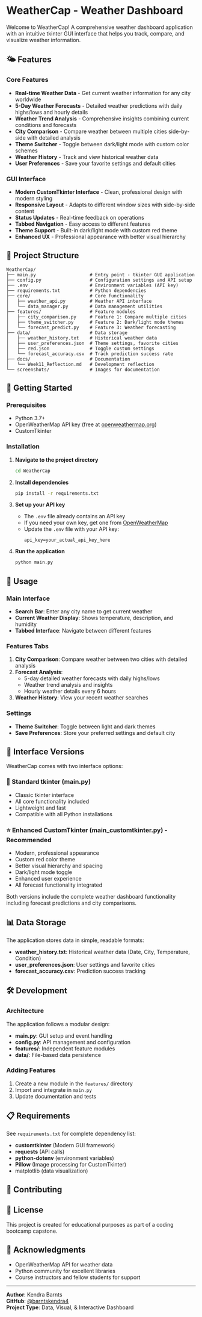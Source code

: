 # WeatherCap - Weather Dashboard

Welcome to WeatherCap! A comprehensive weather dashboard application with an intuitive tkinter GUI interface that helps you track, compare, and visualize weather information.

## 🌤️ Features

### Core Features
- **Real-time Weather Data** - Get current weather information for any city worldwide
- **5-Day Weather Forecasts** - Detailed weather predictions with daily highs/lows and hourly details
- **Weather Trend Analysis** - Comprehensive insights combining current conditions and forecasts
- **City Comparison** - Compare weather between multiple cities side-by-side with detailed analysis
- **Theme Switcher** - Toggle between dark/light mode with custom color schemes
- **Weather History** - Track and view historical weather data
- **User Preferences** - Save your favorite settings and default cities

### GUI Interface
- **Modern CustomTkinter Interface** - Clean, professional design with modern styling
- **Responsive Layout** - Adapts to different window sizes with side-by-side content
- **Status Updates** - Real-time feedback on operations
- **Tabbed Navigation** - Easy access to different features
- **Theme Support** - Built-in dark/light mode with custom red theme
- **Enhanced UX** - Professional appearance with better visual hierarchy

## 📁 Project Structure

```
WeatherCap/
├── main.py                    # Entry point - tkinter GUI application
├── config.py                  # Configuration settings and API setup
├── .env                       # Environment variables (API key)
├── requirements.txt           # Python dependencies
├── core/                      # Core functionality
│   ├── weather_api.py         # Weather API interface
│   └── data_manager.py        # Data management utilities
├── features/                  # Feature modules
│   ├── city_comparison.py     # Feature 1: Compare multiple cities
│   ├── theme_switcher.py      # Feature 2: Dark/light mode themes
│   └── forecast_predict.py    # Feature 3: Weather forecasting
├── data/                      # Data storage
│   ├── weather_history.txt    # Historical weather data
│   ├── user_preferences.json  # Theme settings, favorite cities
│   ├── red.json               # Toggle custom settings
│   └── forecast_accuracy.csv  # Track prediction success rate
├── docs/                      # Documentation
│   └── Week11_Reflection.md   # Development reflection
└── screenshots/               # Images for documentation
```

## 🚀 Getting Started

### Prerequisites
- Python 3.7+
- OpenWeatherMap API key (free at [openweathermap.org](https://openweathermap.org/api))
- CustomTkinter

### Installation

1. **Navigate to the project directory**
   ```bash
   cd WeatherCap
   ```

2. **Install dependencies**
   ```bash
   pip install -r requirements.txt
   ```

3. **Set up your API key**
   - The `.env` file already contains an API key
   - If you need your own key, get one from [OpenWeatherMap](https://openweathermap.org/api)
   - Update the `.env` file with your API key:
     ```
     api_key=your_actual_api_key_here
     ```

4. **Run the application**
   ```bash
   python main.py
   ```

## 🎯 Usage

### Main Interface
- **Search Bar**: Enter any city name to get current weather
- **Current Weather Display**: Shows temperature, description, and humidity
- **Tabbed Interface**: Navigate between different features

### Features Tabs
1. **City Comparison**: Compare weather between two cities with detailed analysis
2. **Forecast Analysis**: 
   - 5-day detailed weather forecasts with daily highs/lows
   - Weather trend analysis and insights
   - Hourly weather details every 6 hours
3. **Weather History**: View your recent weather searches

### Settings
- **Theme Switcher**: Toggle between light and dark themes
- **Save Preferences**: Store your preferred settings and default city

## 🎨 Interface Versions

WeatherCap comes with two interface options:

### 🔶 Standard tkinter (main.py)
- Classic tkinter interface
- All core functionality included
- Lightweight and fast
- Compatible with all Python installations

### ⭐ Enhanced CustomTkinter (main_customtkinter.py) - **Recommended**
- Modern, professional appearance
- Custom red color theme
- Better visual hierarchy and spacing
- Dark/light mode toggle
- Enhanced user experience
- All forecast functionality integrated

Both versions include the complete weather dashboard functionality including forecast predictions and city comparisons.

## 📊 Data Storage

The application stores data in simple, readable formats:
- **weather_history.txt**: Historical weather data (Date, City, Temperature, Condition)
- **user_preferences.json**: User settings and favorite cities
- **forecast_accuracy.csv**: Prediction success tracking

## 🛠️ Development

### Architecture
The application follows a modular design:
- **main.py**: GUI setup and event handling
- **config.py**: API management and configuration
- **features/**: Independent feature modules
- **data/**: File-based data persistence

### Adding Features
1. Create a new module in the `features/` directory
2. Import and integrate in `main.py`
3. Update documentation and tests

## 📋 Requirements

See `requirements.txt` for complete dependency list:
- **customtkinter** (Modern GUI framework)
- **requests** (API calls)
- **python-dotenv** (environment variables)
- **Pillow** (Image processing for CustomTkinter)
- matplotlib (data visualization)

## 🤝 Contributing



## 📄 License

This project is created for educational purposes as part of a coding bootcamp capstone.

## 🙏 Acknowledgments

- OpenWeatherMap API for weather data
- Python community for excellent libraries
- Course instructors and fellow students for support

---

**Author**: Kendra Barnts  
**GitHub**: [@barntskendra4](https://github.com/barntskendra4)  
**Project Type**: Data, Visual, & Interactive Dashboard